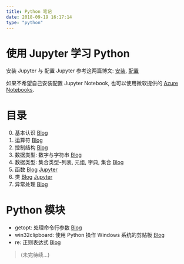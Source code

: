 ```yaml
---
title: Python 笔记
date: 2018-09-19 16:17:14
type: "python"
---
```


# 使用 Jupyter 学习 Python

安装 Jupyter 与 配置 Jupyter 参考这两篇博文: [安装](/2018/08/Windows安装Jupyter/), [配置](/2018/02/配置JupyterNotebook/)

如果不希望自己安装配置 Jupyter Notebook, 也可以使用微软提供的 [Azure Notebooks](https://notebooks.azure.com/).

# 目录

0. 基本认识 [Blog](/2018/07/python基本认识/)
0. 运算符 [Blog](/2018/07/python运算符/)
0. 控制结构 [Blog](/2018/07/python控制结构/)
0. 数据类型: 数字与字符串 [Blog](/2018/07/python中的数字与字符串/)
0. 数据类型: 集合类型-列表, 元组, 字典, 集合 [Blog](/2018/07/python集合类型/)
0. 函数 [Blog](/2018/08/python函数/) [Jupyter](https://notebooks.azure.com/Zombie110year/libraries/SyntaxPractice/html/PyNote/%E5%87%BD%E6%95%B0.ipynb)
0. 类 [Blog](/2018/08/python类/) [Jupyter](https://notebooks.azure.com/Zombie110year/libraries/SyntaxPractice/html/PyNote/%E7%B1%BB.ipynb)
0. 异常处理 [Blog](/2018/08/python异常处理/)

# Python 模块

- getopt: 处理命令行参数 [Blog](/2018/08/PyLib-getopt/)
- win32clipboard: 使用 Python 操作 Windows 系统的剪贴板 [Blog](/2018/08/PyLib-win32clipboard/)
- re: 正则表达式 [Blog](/2018/08/regex-正则表达式/)

> (未完待续...)
